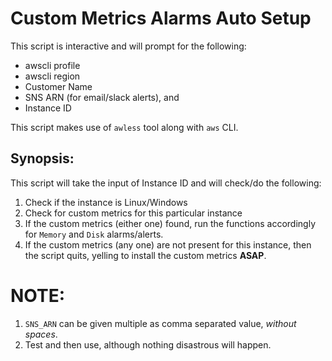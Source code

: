 # Custom Metrics Alarms Auto Setup

This script is interactive and will prompt for the following:
* awscli profile
* awscli region
* Customer Name
* SNS ARN (for email/slack alerts), and
* Instance ID

This script makes use of `awless` tool along with `aws` CLI.

## Synopsis:

This script will take the input of Instance ID and will check/do the following:
1. Check if the instance is Linux/Windows
2. Check for custom metrics for this particular instance
3. If the custom metrics (either one) found, run the functions accordingly for `Memory` and `Disk` alarms/alerts.
4. If the custom metrics (any one) are not present for this instance, then the script quits, yelling to install the custom metrics **ASAP**.

# NOTE:

1. `SNS_ARN` can be given multiple as comma separated value, *without spaces*.
2. Test and then use, although nothing disastrous will happen.